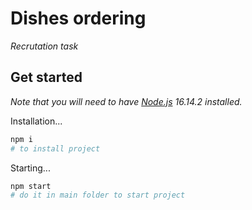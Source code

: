 # Dishes ordering

_Recrutation task_

## Get started

_Note that you will need to have [Node.js](https://nodejs.org) 16.14.2 installed._

Installation...

```bash
npm i
# to install project
```
Starting...

```bash
npm start
# do it in main folder to start project
```